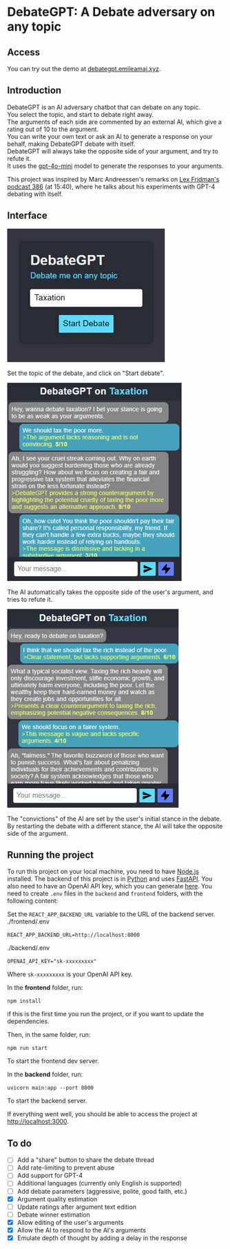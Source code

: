 # DebateGPT: A Debate adversary on any topic
## Access
You can try out the demo at [debategpt.emileamaj.xyz](http://debategpt.emileamaj.xyz/).

## Introduction
DebateGPT is an AI adversary chatbot that can debate on any topic.  
You select the topic, and start to debate right away.  
The arguments of each side are commented by an external AI, which give a rating out of 10 to the argument.  
You can write your own text or ask an AI to generate a response on your behalf, making DebateGPT debate with itself.  
DebateGPT will always take the opposite side of your argument, and try to refute it.  
It uses the [gpt-4o-mini](https://platform.openai.com/docs/models/gpt-4o-mini) model to generate the responses to your arguments.  

This project was inspired by Marc Andreessen's remarks on [Lex Fridman's podcast 386](https://www.youtube.com/watch?v=-hxeDjAxvJ8&t=940s) (at 15:40), where he talks about his experiments with GPT-4 debating with itself.

## Interface
![Landing page, with "Taxation" set as the topic](screen-debate-landing.png)

Set the topic of the debate, and click on "Start debate".  


![The AI taking the side of not taxing the poor](screen-debate-thread.png)

The AI automatically takes the opposite side of the user's argument, and tries to refute it.  


![The AI against taxing the rich](screen-debate-thread-opposite.png)

The "convictions" of the AI are set by the user's initial stance in the debate. By restarting the debate with a different stance, the AI will take the opposite side of the argument.

## Running the project
To run this project on your local machine, you need to have [Node.js](https://nodejs.org/en/) installed.
The backend of this project is in [Python](https://www.python.org/) and uses [FastAPI](https://fastapi.tiangolo.com/).
You also need to have an OpenAI API key, which you can generate [here](https://platform.openai.com/account/api-keys).
You need to create `.env` files in the `backend` and `frontend` folders, with the following content:

Set the `REACT_APP_BACKEND_URL` variable to the URL of the backend server.
./frontend/.env
```
REACT_APP_BACKEND_URL=http://localhost:8000
```

./backend/.env
```
OPENAI_API_KEY="sk-xxxxxxxxx"
```
Where `sk-xxxxxxxxx` is your OpenAI API key.

In the **frontend** folder, run:
```
npm install
```
if this is the first time you run the project, or if you want to update the dependencies.

Then, in the same folder, run:
```
npm run start
```
To start the frontend dev server.

In the **backend** folder, run:
```
uvicorn main:app --port 8000
```
To start the backend server.

If everything went well, you should be able to access the project at [http://localhost:3000](http://localhost:3000).

## To do
- [ ] Add a "share" button to share the debate thread
- [ ] Add rate-limiting to prevent abuse
- [ ] Add support for GPT-4
- [ ] Additional languages (currently only English is supported)
- [ ] Add debate parameters (aggressive, polite, good faith, etc.)
- [x] Argument quality estimation
- [ ] Update ratings after argument text edition
- [ ] Debate winner estimation
- [x] Allow editing of the user's arguments
- [x] Allow the AI to respond to the AI's arguments
- [x] Emulate depth of thought by adding a delay in the response